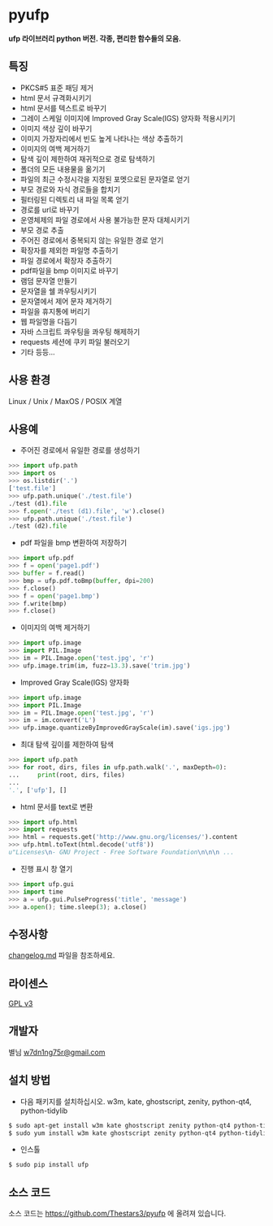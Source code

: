 pyufp
=============
**ufp 라이브러리 python 버전. 각종, 편리한 함수들의 모음.**

## 특징

* PKCS#5 표준 패딩 제거
* html 문서 규격화시키기
* html 문서를 텍스트로 바꾸기
* 그레이 스케일 이미지에 Improved Gray Scale(IGS) 양자화 적용시키기
* 이미지 색상 깊이 바꾸기
* 이미지 가장자리에서 빈도 높게 나타나는 색상 추출하기
* 이미지의 여백 제거하기
* 탐색 깊이 제한하여 재귀적으로 경로 탐색하기
* 폴더의 모든 내용물을 옮기기
* 파일의 최근 수정시각을 지정된 포멧으로된 문자열로 얻기
* 부모 경로와 자식 경로들을 합치기
* 필터링된 디렉토리 내 파일 목록 얻기
* 경로를 url로 바꾸기
* 운영체제의 파일 경로에서 사용 불가능한 문자 대체시키기
* 부모 경로 추출
* 주어진 경로에서 중복되지 않는 유일한 경로 얻기
* 확장자를 제외한 파일명 추출하기
* 파일 경로에서 확장자 추출하기
* pdf파일을 bmp 이미지로 바꾸기
* 램덤 문자열 만들기
* 문자열을 쉘 콰우팅시키기
* 문자열에서 제어 문자 제거하기
* 파일을 휴지통에 버리기
* 웹 파일명을 다듬기
* 자바 스크립트 콰우팅을 콰우팅 해제하기
* requests 세션에 쿠키 파일 불러오기
* 기타 등등...

## 사용 환경

Linux / Unix / MaxOS / POSIX 계열 

## 사용예

- 주어진 경로에서 유일한 경로를 생성하기
```python
>>> import ufp.path
>>> import os
>>> os.listdir('.')
['test.file']
>>> ufp.path.unique('./test.file')
./test (d1).file
>>> f.open('./test (d1).file', 'w').close()
>>> ufp.path.unique('./test.file')
./test (d2).file
```

- pdf 파일을 bmp 변환하여 저장하기
```python
>>> import ufp.pdf
>>> f = open('page1.pdf')
>>> buffer = f.read()
>>> bmp = ufp.pdf.toBmp(buffer, dpi=200)
>>> f.close()
>>> f = open('page1.bmp')
>>> f.write(bmp)
>>> f.close()
```
	
- 이미지의 여백 제거하기
```python
>>> import ufp.image
>>> import PIL.Image
>>> im = PIL.Image.open('test.jpg', 'r')
>>> ufp.image.trim(im, fuzz=13.3).save('trim.jpg')
```
	
- Improved Gray Scale(IGS) 양자화
```python
>>> import ufp.image
>>> import PIL.Image
>>> im = PIL.Image.open('test.jpg', 'r')
>>> im = im.convert('L')
>>> ufp.image.quantizeByImprovedGrayScale(im).save('igs.jpg')
```
	
- 최대 탐색 깊이를 제한하여 탐색
```python
>>> import ufp.path
>>> for root, dirs, files in ufp.path.walk('.', maxDepth=0):
...		print(root, dirs, files)
...		
'.', ['ufp'], []
```
	
- html 문서를 text로 변환
```python
>>> import ufp.html
>>> import requests
>>> html = requests.get('http://www.gnu.org/licenses/').content
>>> ufp.html.toText(html.decode('utf8'))
u"Licenses\n- GNU Project - Free Software Foundation\n\n\n ...
```

- 진행 표시 창 열기
```python
>>> import ufp.gui
>>> import time
>>> a = ufp.gui.PulseProgress('title', 'message')
>>> a.open(); time.sleep(3); a.close()
```
	
## 수정사항

[changelog.md](changelog.md) 파일을 참조하세요.

## 라이센스

[GPL v3](COPYING)

## 개발자

별님 <w7dn1ng75r@gmail.com>

## 설치 방법

- 다음 패키지를 설치하십시오. w3m, kate, ghostscript, zenity, python-qt4, python-tidylib
```sh
$ sudo apt-get install w3m kate ghostscript zenity python-qt4 python-tidylib #데비안 계열인 경우
$ sudo yum install w3m kate ghostscript zenity python-qt4 python-tidylib #레드헷 계열인 경우
```

- 인스톨
```sh
$ sudo pip install ufp
```

## 소스 코드

소스 코드는 https://github.com/Thestars3/pyufp 에 올려져 있습니다.
